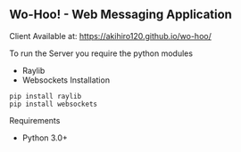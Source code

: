 Wo-Hoo! - Web Messaging Application
--
Client Available at:
https://akihiro120.github.io/wo-hoo/

To run the Server you require the python modules
- Raylib
- Websockets
Installation
```
pip install raylib
pip install websockets
```
Requirements
- Python 3.0+
